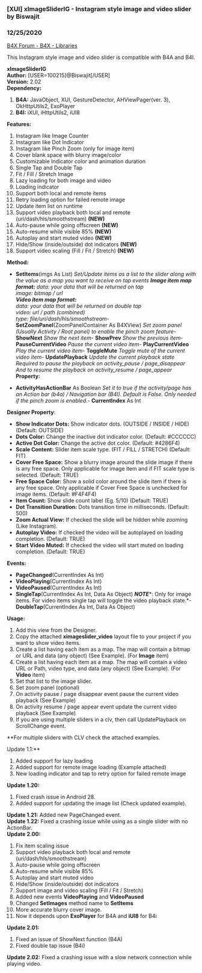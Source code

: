 ### [XUI] xImageSliderIG - Instagram style image and video slider by Biswajit
### 12/25/2020
[B4X Forum - B4X - Libraries](https://www.b4x.com/android/forum/threads/119402/)

This Instagram style image and video slider is compatible with B4A and B4I.  
  
**xImageSliderIG  
Author:** [USER=100215]@Biswajit[/USER]  
**Version:** 2.02  
**Dependency:**  

1. **B4A:** JavaObject, XUI, GestureDetector, AHViewPager(ver. 3), OkHttpUtils2, ExoPlayer
2. **B4I:** iXUI, iHttpUtils2, iUI8

**Features:**  

1. Instagram like Image Counter
2. Instagram like Dot Indicator
3. Instagram like Pinch Zoom (only for image item)
4. Cover blank space with blurry image/color
5. Customizable Indicator color and animation duration
6. Single Tap and Double Tap
7. Fit / Fill / Stretch Image
8. Lazy loading for both image and video
9. Loading indicator
10. Support both local and remote items
11. Retry loading option for failed remote image
12. Update item list on runtime
13. Support video playback both local and remote (uri/dash/hls/smoothstream) **(NEW)**
14. Auto-pause while going offscreen **(NEW)**
15. Auto-resume while visible 85% **(NEW)**
16. Autoplay and start muted video **(NEW)**
17. Hide/Show (inside/outside) dot indicators **(NEW)**
18. Support video scaling (Fill / Fit / Stretch) **(NEW)**

**Method:**  

- **SetItems**(imgs As List)
*Set/Update items as a list to the slider along with the value as a map you want to receive on tap events*
***Image item map format:***
*data: your data that will be returned on tap  
image: bitmap / url  
**Video item map format:**  
data: your data that will be returned on double tap  
video: url / path (combined)  
 type: file/uri/dash/hls/smoothstream*- **SetZoomPanel**(ZoomPanelContainer As B4XView)
*Set zoom panel (Usually Activity / Root panel) to enable the pinch zoom feature*- **ShowNext**
*Show the next item*- **ShowPrev**
*Show the previous item*- **PauseCurrentVideo**
*Pause the current video item*- **PlayCurrentVideo**
*Play the current video item*- **ToggleMute**
*Toggle mute of the current video item*- **UpdatePlayback**
*Update the current playback state  
Required to pause the playback on activity\_pause / page\_disappear  
 And to resume the playback on activity\_resume / page\_appear*
**Property:**  

- **ActivityHasActionBar** As Boolean
*Set it to true if the activity/page has an Action bar (b4a) / Navigation bar (B4I). Default is False. Only needed if the pinch zoom is enabled.*- **CurrentIndex** As Int

**Designer Property**:  

- **Show Indicator Dots:** Show indicator dots. (OUTSIDE / INSIDE / HIDE) (Default: OUTSIDE)
- **Dots Color:** Change the inactive dot indicator color. (Default: #CCCCCC)
- **Active Dot Color:** Change the active dot color. (Default: #4286F4)
- **Scale Content:** Slider item scale type. (FIT / FILL / STRETCH) (Default: FIT)
- **Cover Free Space:** Show a blurry image around the slide image if there is any free space. Only applicable for image item and if FIT scale type is selected. (Default: TRUE)
- **Free Space Color:** Show a solid color around the slide item if there is any free space. Only applicable if Cover Free Space is unchecked for image items. (Default: #F4F4F4)
- **Item Count:** Show slide count label (Eg. 5/10) (Default: TRUE)
- **Dot Transition Duration:** Dots transition time in milliseconds. (Default: 500)
- **Zoom Actual View:** If checked the slide will be hidden while zooming (Like Instagram).
- **Autoplay Video:** If checked the video will be autoplayed on loading completion. (Default: TRUE)
- **Start Video Muted:** If checked the video will start muted on loading completion. (Default: TRUE)

**Events:**  

- **PageChanged**(CurrentIndex As Int)
- **VideoPlaying**(CurrentIndex As Int)
- **VideoPaused**(CurrentIndex As Int)
- **SingleTap**(CurrentIndex As Int, Data As Object)
***NOTE****: Only for image items. For video items single tap will toggle the video playback state.*- **DoubleTap**(CurrentIndex As Int, Data As Object)

  
**Usage:**   

1. Add this view from the Designer.
2. Copy the attached **ximageslider\_video** layout file to your project if you want to show video items.
3. Create a list having each item as a map. The map will contain a bitmap or URL and data (any object) (See Example). (For **Image** item)
4. Create a list having each item as a map. The map will contain a video URL or Path, video type, and data (any object) (See Example). (For **Video** item)
5. Set that list to the image slider.
6. Set zoom panel (optional)
7. On activity pause / page disappear event pause the current video playback (See Example)
8. On activity resume / page appear event update the current video playback (See Example)
9. If you are using multiple sliders in a clv, then call UpdatePlayback on ScrollChange event.

**For multiple sliders with CLV check the attached examples.  
  
Update 1.1:**  

1. Added support for lazy loading
2. Added support for remote image loading (Example attached)
3. New loading indicator and tap to retry option for failed remote image

**Update 1.20:**  

1. Fixed crash issue in Android 28.
2. Added support for updating the image list (Check updated example).

**Update 1.21:** Added new PageChanged event.  
**Update 1.22:** Fixed a crashing issue while using as a single slider with no ActionBar.  
**Update 2.00:**  

1. Fix item scaling issue
2. Support video playback both local and remote (uri/dash/hls/smoothstream)
3. Auto-pause while going offscreen
4. Auto-resume while visible 85%
5. Autoplay and start muted video
6. Hide/Show (inside/outside) dot indicators
7. Support image and video scaling (Fill / Fit / Stretch)
8. Added new events **VideoPlaying** and **VideoPaused**
9. Changed **SetImages** method name to **SetItems**
10. More accurate blurry cover image.
11. Now it depends upon **ExoPlayer** for B4A and **iUI8** for B4i

****Update 2.01:****   

1. Fixed an issue of ShowNext function (B4A)
2. Fixed double tap issue (B4i)

****Update 2.02:**** Fixed a crashing issue with a slow network connection while playing video.